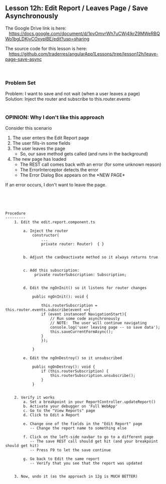 Lesson 12h:  Edit Report / Leaves Page / Save Asynchronously
------------------------------------------------------------
The Google Drive link is here:<br>
&nbsp;&nbsp;&nbsp;https://docs.google.com/document/d/1pvOmvrWh7uCWj4IkrZ9MWeRBQWo1bgLDKjyCOxyplBE/edit?usp=sharing
      

The source code for this lesson is here:<br>
&nbsp;&nbsp;&nbsp;https://github.com/traderres/angularApp1Lessons/tree/lesson12h/leave-page-save-async
<br>
<br>
<br>

<h3> Problem Set </h3>
Problem:  I want to save and not wait (when a user leaves a page)<br>
Solution:  Inject the router and subscribe to this.router.events

<br>
<br>

<h3>OPINION: Why I don't like this approach</h3>

Consider this scenario

1. The user enters the Edit Report page
1. The user fills-in some fields
1. The user leaves the page  
   - So, our save method gets called (and runs in the background)
1. The new page has loaded  
   - The REST call comes back with an error (for some unknown reason)  
   - The ErrorInterceptor detects the error  
   - The Error Dialog Box appears on the \*NEW PAGE\*  
     
If an error occurs, I don't want to leave the page.



<br>
<br>

```

Procedure
---------
    1. Edit the edit.report.component.ts

        a. Inject the router
        	constructor(
	        	...
		        private router: Router)  { }


        b. Adjust the canDeactivate method so it always returns true


        c. Add this subscription:
             private routerSubscription: Subscription;


        d. Edit the ngOnInit() so it listens for router changes
            
            public ngOnInit(): void {
            
                this.routerSubscription = this.router.events.subscribe(event =>{
                if (event instanceof NavigationStart){
                    // Run some code asynchronously
                    // NOTE:  The user will continue navigating
                    console.log('user leaving page -- so save data');
                    this.saveCurrentFormAsync();
                }
                });
            
            }

        e. Edit the ngOnDestroy() so it unsubscribed
            
            public ngOnDestroy(): void {
                if (this.routerSubscription) {
                    this.routerSubscription.unsubscribe();
                }
            }


    2. Verify it works
        a. Set a breakpoint in your ReportController.updateReport()
        b. Activate your debugger on 'Full WebApp'
        c. Go to the "View Reports" page
        d. Click to Edit a Report

        e. Change one of the fields in the "Edit Report" page
           -- Change the report name to something else

        f. Click on the left-side navbar to go to a different page
           -- The save REST call should get hit (and your breakpoint should get hit)
           -- Press F9 to let the save continue

        g. Go back to Edit the same report
           -- Verify that you see that the report was updated


    3. Now, undo it (as the approach in 12g is MUCH BETTER)


```
